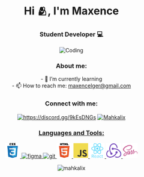 

  
<h1 align="center">Hi 🫂, I'm Maxence</h1>
<h3 align="center"> Student Developer 💻</h3>
    <p align="center">  <img align="center" alt="Coding" width="300" src="https://media.giphy.com/media/RbDKaczqWovIugyJmW/giphy.gif"> </p>

<h3 align="center">About me: </h3>
   <p align="center">
- 🌱 I’m currently learning</br>
- 📫 How to reach me: <a href="mailto:maxencelger@gmail.com"> maxencelger@gmail.com </a></br>
 </p>
<h3 align="center">Connect with me:</h3>
<p align="center">
<a href="https://discord.gg/https://discord.gg/9kEsDNGs" target="blank"><img align="center" src="https://raw.githubusercontent.com/rahuldkjain/github-profile-readme-generator/master/src/images/icons/Social/discord.svg" alt="https://discord.gg/9kEsDNGs" height="50" width="50" /></a>
  <a href="https://www.linkedin.com/in/maxencebadin-l%C3%A9ger/" target="_blank"> <img align="center" src="https://www.pngmart.com/files/21/Linkedin-PNG-Photo.png" alt="Mahkalix" width="40" height="40" </a>
</p>

<h3 align="center">Languages and Tools:</h3>
<p align="center"> <a href="https://www.w3schools.com/css/" target="_blank" rel="noreferrer"> <img src="https://raw.githubusercontent.com/devicons/devicon/master/icons/css3/css3-original-wordmark.svg" alt="css3" width="40" height="40"/> </a> <a href="https://www.figma.com/" target="_blank" rel="noreferrer"> <img src="https://www.vectorlogo.zone/logos/figma/figma-icon.svg" alt="figma" width="40" height="40"/> </a> <a href="https://git-scm.com/" target="_blank" rel="noreferrer"> <img src="https://www.vectorlogo.zone/logos/git-scm/git-scm-icon.svg" alt="git" width="40" height="40"/> </a> <a href="https://www.w3.org/html/" target="_blank" rel="noreferrer"> <img src="https://raw.githubusercontent.com/devicons/devicon/master/icons/html5/html5-original-wordmark.svg" alt="html5" width="40" height="40"/> </a> <a href="https://developer.mozilla.org/en-US/docs/Web/JavaScript" target="_blank" rel="noreferrer"> <img src="https://raw.githubusercontent.com/devicons/devicon/master/icons/javascript/javascript-original.svg" alt="javascript" width="40" height="40"/> </a> <a href="https://reactjs.org/" target="_blank" rel="noreferrer"> <img src="https://raw.githubusercontent.com/devicons/devicon/master/icons/react/react-original-wordmark.svg" alt="react" width="40" height="40"/> </a> <a href="https://redux.js.org" target="_blank" rel="noreferrer"> <img src="https://raw.githubusercontent.com/devicons/devicon/master/icons/redux/redux-original.svg" alt="redux" width="40" height="40"/> </a> <a href="https://sass-lang.com" target="_blank" rel="noreferrer"> <img src="https://raw.githubusercontent.com/devicons/devicon/master/icons/sass/sass-original.svg" alt="sass" width="40" height="40"/> </a> </p>

<p align="center"><img align="center" src="https://github-readme-stats.vercel.app/api/top-langs?username=mahkalix&show_icons=true&locale=en&layout=compact" alt="mahkalix" /></p>
